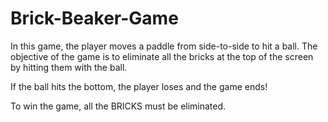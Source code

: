 # Brick-Beaker-Game
In this game, the player moves a paddle from side-to-side to hit a ball. The objective of the game is to eliminate all the bricks at the top of the screen by hitting them with the ball. 

If the ball hits the bottom, the player loses and the game ends!

To win the game, all the BRICKS must be eliminated.
